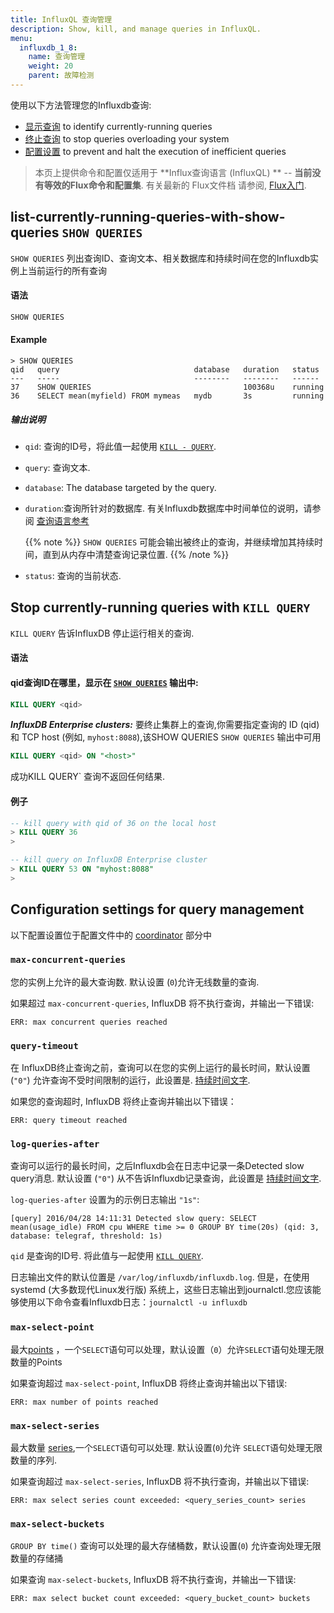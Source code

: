 ```yaml
---
title: InfluxQL 查询管理
description: Show, kill, and manage queries in InfluxQL.
menu:
  influxdb_1_8:
    name: 查询管理
    weight: 20
    parent: 故障检测
---
```


使用以下方法管理您的Influxdb查询:

- [显示查询](#list-currently-running-queries-with-show-queries) to identify currently-running queries
- [终止查询](#stop-currently-running-queries-with-kill-query) to stop queries overloading your system
- [配置设置](#configuration-settings-for-query-management) to prevent and halt the execution of inefficient queries

> 本页上提供命令和配置仅适用于 **Influx查询语言 (InfluxQL) ** -- **当前没有等效的Flux命令和配置集**. 有关最新的 Flux文件档 请参阅, [ Flux入门](/influxdb/v1.8/flux/get-started/).

## list-currently-running-queries-with-show-queries `SHOW QUERIES`

`SHOW QUERIES` 列出查询ID、查询文本、相关数据库和持续时间在您的Influxdb实例上当前运行的所有查询

#### 语法

```sql
SHOW QUERIES
```

#### Example

```
> SHOW QUERIES
qid	  query                              database   duration   status
---   -----                              --------   --------   ------
37    SHOW QUERIES                                  100368u    running
36    SELECT mean(myfield) FROM mymeas   mydb       3s         running
```

##### 输出说明

- `qid`: 查询的ID号，将此值一起使用 [`KILL - QUERY`](/influxdb/v1.7/troubleshooting/query_management/#stop-currently-running-queries-with-kill-query).  
- `query`: 查询文本.  
- `database`: The database targeted by the query.  
- `duration`:查询所针对的数据库.
  有关Influxdb数据库中时间单位的说明，请参阅 [查询语言参考](/influxdb/v1.7/query_language/spec/#durations)
  
  {{% note %}}
  `SHOW QUERIES` 可能会输出被终止的查询，并继续增加其持续时间，直到从内存中清楚查询记录位置.
  {{% /note %}}

- `status`: 查询的当前状态.

## Stop currently-running queries with `KILL QUERY`

`KILL QUERY` 告诉InfluxDB 停止运行相关的查询.

#### 语法

#### qid查询ID在哪里，显示在 [`SHOW QUERIES`](/influxdb/v1.3/troubleshooting/query_management/#list-currently-running-queries-with-show-queries) 输出中:

```sql
KILL QUERY <qid>
```

***InfluxDB Enterprise clusters:*** 要终止集群上的查询,你需要指定查询的 ID (qid) 和  TCP host (例如, `myhost:8088`),该SHOW QUERIES
 `SHOW QUERIES` 输出中可用

```sql
KILL QUERY <qid> ON "<host>"
```

成功KILL QUERY` 查询不返回任何结果.

#### 例子

```sql
-- kill query with qid of 36 on the local host
> KILL QUERY 36
>
```

```sql
-- kill query on InfluxDB Enterprise cluster
> KILL QUERY 53 ON "myhost:8088"
>
```

## Configuration settings for query management

以下配置设置位于配置文件中的
[coordinator](/influxdb/v1.8/administration/config/#query-management-settings) 部分中

### `max-concurrent-queries`

您的实例上允许的最大查询数.
默认设置 (`0`)允许无线数量的查询.

如果超过 `max-concurrent-queries`, InfluxDB 将不执行查询，并输出一下错误:

```
ERR: max concurrent queries reached
```

### `query-timeout`

在 InfluxDB终止查询之前，查询可以在您的实例上运行的最长时间，默认设置 (`"0"`) 允许查询不受时间限制的运行，此设置是. [持续时间文字](/influxdb/v1.8/query_language/spec/#durations).

如果您的查询超时, InfluxDB 将终止查询并输出以下错误：

```
ERR: query timeout reached
```

### `log-queries-after`

查询可以运行的最长时间，之后Influxdb会在日志中记录一条Detected slow query消息.
默认设置 (`"0"`) 从不告诉Influxdb记录查询，此设置是 [持续时间文字](/influxdb/v1.8/query_language/spec/#durations).

`log-queries-after` 设置为的示例日志输出 `"1s"`:

```
[query] 2016/04/28 14:11:31 Detected slow query: SELECT mean(usage_idle) FROM cpu WHERE time >= 0 GROUP BY time(20s) (qid: 3, database: telegraf, threshold: 1s)
```

`qid` 是查询的ID号.
将此值与一起使用 [`KILL QUERY`](/influxdb/v1.8/troubleshooting/query_management/#stop-currently-running-queries-with-kill-query).

日志输出文件的默认位置是 `/var/log/influxdb/influxdb.log`. 但是，在使用systemd  (大多数现代Linux发行版) 系统上，这些日志输出到journalctl.您应该能够使用以下命令查看Influxdb日志：`journalctl -u influxdb`

### `max-select-point`

 最大[points](/influxdb/v1.8/concepts/glossary/#point) ，一个`SELECT`语句可以处理，默认设置（`0`）允许`SELECT`语句处理无限数量的Points

如果查询超过 `max-select-point`, InfluxDB 将终止查询并输出以下错误:

```
ERR: max number of points reached
```

### `max-select-series`

最大数量 [series](/influxdb/v1.8/concepts/glossary/#series),一个`SELECT`语句可以处理.
默认设置(`0`)允许 `SELECT`语句处理无限数量的序列.

如果查询超过 `max-select-series`, InfluxDB 将不执行查询，并输出以下错误:

```
ERR: max select series count exceeded: <query_series_count> series
```

### `max-select-buckets`

 `GROUP BY time()` 查询可以处理的最大存储桶数，默认设置(`0`) 允许查询处理无限数量的存储捅

如果查询 `max-select-buckets`, InfluxDB 将不执行查询，并输出一下错误:

```
ERR: max select bucket count exceeded: <query_bucket_count> buckets
```
